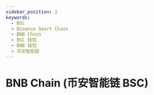```yaml
---
sidebar_position: 2
keywords:
  - BSC
  - Binance Smart Chain
  - BNB Chain
  - BSC 钱包
  - BNB 钱包
  - 币安智能链
---
```


# BNB Chain (币安智能链 BSC)